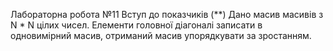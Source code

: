Лабораторна робота №11 Вступ до показчиків
(**) Дано масив масивів з N * N цілих чисел. Елементи головної діагоналі записати в одновимірний масив, отриманий масив упорядкувати за зростанням.